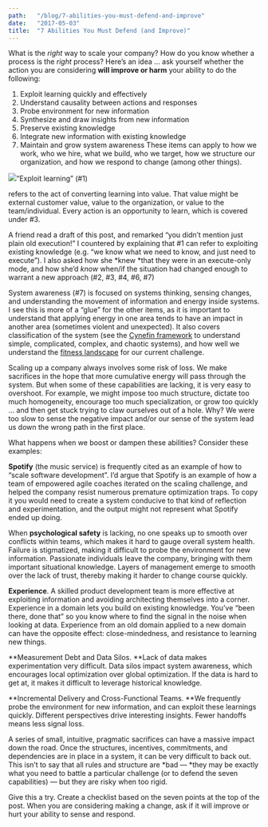 ```yaml
---
path:	"/blog/7-abilities-you-must-defend-and-improve"
date:	"2017-05-03"
title:	"7 Abilities You Must Defend (and Improve)"
---
```


What is the *right* way to scale your company? How do you know whether a process is the *right* process? Here’s an idea … ask yourself whether the action you are considering **will improve or harm** your ability to do the following:

1. Exploit learning quickly and effectively
2. Understand causality between actions and responses
3. Probe environment for new information
4. Synthesize and draw insights from new information
5. Preserve existing knowledge
6. Integrate new information with existing knowledge
7. Maintain and grow system awareness
These items can apply to how we work, who we hire, what we build, who we target, how we structure our organization, and how we respond to change (among other things).

![](/images/1*CfIH6JeVz9axBxjGYdy-8g.png)“Exploit learning” (#1)

 refers to the act of converting learning into value. That value might be external customer value, value to the organization, or value to the team/individual. Every action is an opportunity to learn, which is covered under #3.

A friend read a draft of this post, and remarked “you didn’t mention just plain old execution!” I countered by explaining that #1 can refer to exploiting existing knowledge (e.g. “we know what we need to know, and just need to execute”). I also asked how she *knew *that they were in an execute-only mode, and how she’d *know* when/if the situation had changed enough to warrant a new approach (#2, #3, #4, #6, #7)

System awareness (#7) is focused on systems thinking, sensing changes, and understanding the movement of information and energy inside systems. I see this is more of a “glue” for the other items, as it is important to understand that applying energy in one area tends to have an impact in another area (sometimes violent and unexpected). It also covers classification of the system (see the [Cynefin framework](https://en.wikipedia.org/wiki/Cynefin_framework) to understand simple, complicated, complex, and chaotic systems), and how well we understand the [fitness landscape](http://complexityacademy.io/fitness-landscapes/) for our current challenge.

Scaling up a company always involves some risk of loss. We make sacrifices in the hope that more cumulative energy will pass through the system. But when some of these capabilities are lacking, it is very easy to overshoot. For example, we might impose too much structure, dictate too much homogeneity, encourage too much specialization, or grow too quickly … and then get stuck trying to claw ourselves out of a hole. Why? We were too slow to sense the negative impact and/or our sense of the system lead us down the wrong path in the first place.

What happens when we boost or dampen these abilities? Consider these examples:

**Spotify** (the music service) is frequently cited as an example of how to “scale software development”. I’d argue that Spotify is an example of how a team of empowered agile coaches iterated on the scaling challenge, and helped the company resist numerous premature optimization traps. To copy it you would need to create a system conducive to that kind of reflection and experimentation, and the output might not represent what Spotify ended up doing.

When **psychological safety** is lacking, no one speaks up to smooth over conflicts within teams, which makes it hard to gauge overall system health. Failure is stigmatized, making it difficult to probe the environment for new information. Passionate individuals leave the company, bringing with them important situational knowledge. Layers of management emerge to smooth over the lack of trust, thereby making it harder to change course quickly.

**Experience**. A skilled product development team is more effective at exploiting information and avoiding architecting themselves into a corner. Experience in a domain lets you build on existing knowledge. You’ve “been there, done that” so you know where to find the signal in the noise when looking at data. Experience from an old domain applied to a new domain can have the opposite effect: close-mindedness, and resistance to learning new things.

**Measurement Debt and Data Silos. **Lack of data makes experimentation very difficult. Data silos impact system awareness, which encourages local optimization over global optimization. If the data is hard to get at, it makes it difficult to leverage historical knowledge.

**Incremental Delivery and Cross-Functional Teams. **We frequently probe the environment for new information, and can exploit these learnings quickly. Different perspectives drive interesting insights. Fewer handoffs means less signal loss.

A series of small, intuitive, pragmatic sacrifices can have a massive impact down the road. Once the structures, incentives, commitments, and dependencies are in place in a system, it can be very difficult to back out. This isn’t to say that all rules and structure are *bad — *they may be exactly what you need to battle a particular challenge (or to defend the seven capabilities) — but they are risky when too rigid.

Give this a try. Create a checklist based on the seven points at the top of the post. When you are considering making a change, ask if it will improve or hurt your ability to sense and respond.

